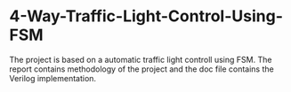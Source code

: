 # 4-Way-Traffic-Light-Control-Using-FSM

The project is based on a automatic traffic light controll using FSM. The report contains methodology of the project and the doc file contains the Verilog implementation.
